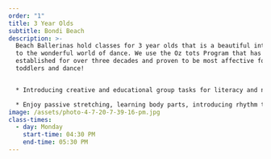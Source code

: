 ```yaml
---
order: "1"
title: 3 Year Olds
subtitle: Bondi Beach
description: >-
  Beach Ballerinas hold classes for 3 year olds that is a beautiful introduction
  to the wonderful world of dance. We use the Oz tots Program that has been
  established for over three decades and proven to be most affective for
  toddlers and dance! 


  * Introducing creative and educational group tasks for literacy and numeracy

  * Enjoy passive stretching, learning body parts, introducing rhythm through clapping and beating to music and using musical instruments
image: /assets/photo-4-7-20-7-39-16-pm.jpg
class-times:
  - day: Monday
    start-time: 04:30 PM
    end-time: 05:30 PM
---
```

